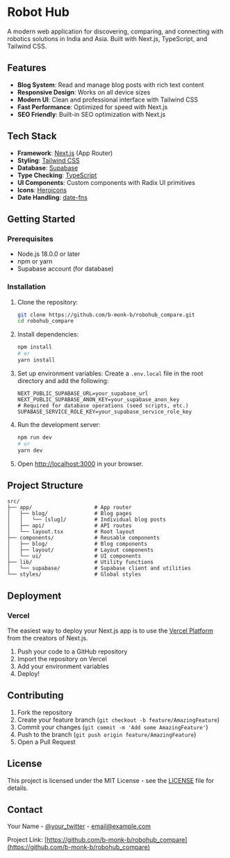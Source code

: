 # Robot Hub

A modern web application for discovering, comparing, and connecting with robotics solutions in India and Asia. Built with Next.js, TypeScript, and Tailwind CSS.

## Features

- **Blog System**: Read and manage blog posts with rich text content
- **Responsive Design**: Works on all device sizes
- **Modern UI**: Clean and professional interface with Tailwind CSS
- **Fast Performance**: Optimized for speed with Next.js
- **SEO Friendly**: Built-in SEO optimization with Next.js

## Tech Stack

- **Framework**: [Next.js](https://nextjs.org/) (App Router)
- **Styling**: [Tailwind CSS](https://tailwindcss.com/)
- **Database**: [Supabase](https://supabase.com/)
- **Type Checking**: [TypeScript](https://www.typescriptlang.org/)
- **UI Components**: Custom components with Radix UI primitives
- **Icons**: [Heroicons](https://heroicons.com/)
- **Date Handling**: [date-fns](https://date-fns.org/)

## Getting Started

### Prerequisites

- Node.js 18.0.0 or later
- npm or yarn
- Supabase account (for database)

### Installation

1. Clone the repository:
   ```bash
   git clone https://github.com/b-monk-b/robohub_compare.git
   cd robohub_compare
   ```

2. Install dependencies:
   ```bash
   npm install
   # or
   yarn install
   ```

3. Set up environment variables:
   Create a `.env.local` file in the root directory and add the following:
   ```
   NEXT_PUBLIC_SUPABASE_URL=your_supabase_url
   NEXT_PUBLIC_SUPABASE_ANON_KEY=your_supabase_anon_key
   # Required for database operations (seed scripts, etc.)
   SUPABASE_SERVICE_ROLE_KEY=your_supabase_service_role_key
   ```

4. Run the development server:
   ```bash
   npm run dev
   # or
   yarn dev
   ```

5. Open [http://localhost:3000](http://localhost:3000) in your browser.

## Project Structure

```
src/
├── app/                    # App router
│   ├── blog/               # Blog pages
│   │   └── [slug]/         # Individual blog posts
│   ├── api/                # API routes
│   └── layout.tsx          # Root layout
├── components/             # Reusable components
│   ├── blog/               # Blog components
│   ├── layout/             # Layout components
│   └── ui/                 # UI components
├── lib/                    # Utility functions
│   └── supabase/           # Supabase client and utilities
└── styles/                 # Global styles
```

## Deployment

### Vercel

The easiest way to deploy your Next.js app is to use the [Vercel Platform](https://vercel.com/new?utm_medium=default-template&filter=next.js&utm_source=create-next-app&utm_campaign=create-next-app-readme) from the creators of Next.js.

1. Push your code to a GitHub repository
2. Import the repository on Vercel
3. Add your environment variables
4. Deploy!

## Contributing

1. Fork the repository
2. Create your feature branch (`git checkout -b feature/AmazingFeature`)
3. Commit your changes (`git commit -m 'Add some AmazingFeature'`)
4. Push to the branch (`git push origin feature/AmazingFeature`)
5. Open a Pull Request

## License

This project is licensed under the MIT License - see the [LICENSE](LICENSE) file for details.

## Contact

Your Name - [@your_twitter](https://twitter.com/your_twitter) - email@example.com

Project Link: [https://github.com/b-monk-b/robohub_compare](https://github.com/b-monk-b/robohub_compare)

